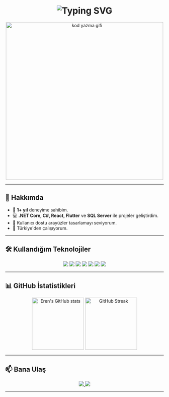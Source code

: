 <!-- PROFİL BAŞLANGIÇ -->
<h1 align="center">
  <img src="https://readme-typing-svg.herokuapp.com?font=Fira+Code&size=30&duration=3000&pause=500&color=F75C7E&center=true&vCenter=true&width=600&lines=Merhaba!+Ben+Eren;Full+Stack+.NET+Developer;" alt="Typing SVG" />
</h1>

<p align="center">
  <img src="https://media.giphy.com/media/qgQUggAC3Pfv687qPC/giphy.gif" width="500" alt="kod yazma gifi"/>
</p>

---

## 🚀 Hakkımda
- 🎯 **1+ yıl** deneyime sahibim.
- 💻 **.NET Core, C#, React, Flutter** ve **SQL Server** ile projeler geliştirdim.
- 🎨 Kullanıcı dostu arayüzler tasarlamayı seviyorum.
- 📍 Türkiye'den çalışıyorum.

---

## 🛠️ Kullandığım Teknolojiler
<p align="center">
  <img src="https://img.shields.io/badge/C%23-239120?style=for-the-badge&logo=c-sharp&logoColor=white"/>
  <img src="https://img.shields.io/badge/.NET-512BD4?style=for-the-badge&logo=dotnet&logoColor=white"/>
  <img src="https://img.shields.io/badge/React-20232A?style=for-the-badge&logo=react&logoColor=61DAFB"/>
  <img src="https://img.shields.io/badge/Flutter-02569B?style=for-the-badge&logo=flutter&logoColor=white"/>
  <img src="https://img.shields.io/badge/SQL%20Server-CC2927?style=for-the-badge&logo=microsoft-sql-server&logoColor=white"/>
  <img src="https://img.shields.io/badge/HTML5-E34F26?style=for-the-badge&logo=html5&logoColor=white"/>
  <img src="https://img.shields.io/badge/CSS3-1572B6?style=for-the-badge&logo=css3&logoColor=white"/>
</p>

---

## 📊 GitHub İstatistikleri
<p align="center">
  <img src="https://github-readme-stats.vercel.app/api?username=erenmerall&show_icons=true&theme=tokyonight" alt="Eren's GitHub stats" height="165"/>
  <img src="https://github-readme-streak-stats.herokuapp.com/?user=erenmerall&theme=tokyonight" alt="GitHub Streak" height="165"/>
</p>

---

## 📫 Bana Ulaş
<p align="center">
  <a href="https://www.linkedin.com/in/eren-meral-1b66b0229/">
    <img src="https://img.shields.io/badge/LinkedIn-0A66C2?style=for-the-badge&logo=linkedin&logoColor=white"/>
  </a>
  <a href="mailto:erenmeral02@gmail.com">
    <img src="https://img.shields.io/badge/Email-0078D4?style=for-the-badge&logo=microsoft-outlook&logoColor=white"/>
  </a>
</p>

---
